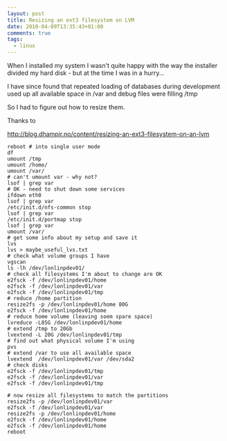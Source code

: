 ```yaml
---
layout: post
title: Resizing an ext3 filesystem on LVM
date: 2010-04-09T13:35:43+01:00
comments: true
tags:
  - linux
---
```


When I installed my system I wasn't quite happy with the way the installer divided my hard disk - but at the time I was in a hurry...

I have since found that repeated loading of databases during development used up all available space in /var and debug files were filling /tmp

So I had to figure out how to resize them.

<!--more-->

Thanks to

http://blog.dhampir.no/content/resizing-an-ext3-filesystem-on-an-lvm

```
reboot # into single user mode
df
umount /tmp
umount /home/
umount /var/
# can't umount var - why not?
lsof | grep var
# OK - need to shut down some services
ifdown eth0
lsof | grep var
/etc/init.d/nfs-common stop
lsof | grep var
/etc/init.d/portmap stop
lsof | grep var
umount /var/
# get some info about my setup and save it
lvs
lvs > maybe_useful_lvs.txt
# check what volume groups I have
vgscan
ls -lh /dev/lonlinpdev01/
# check all filesystems I'm about to change are OK
e2fsck -f /dev/lonlinpdev01/home
e2fsck -f /dev/lonlinpdev01/var
e2fsck -f /dev/lonlinpdev01/tmp
# reduce /home partition
resize2fs -p /dev/lonlinpdev01/home 80G
e2fsck -f /dev/lonlinpdev01/home
# reduce home volume (leaving soem spare space)
lvreduce -L85G /dev/lonlinpdev01/home
# extend /tmp to 20Gb
lvextend -L 20G /dev/lonlinpdev01/tmp
# find out what physical volume I'm using
pvs
# extend /var to use all available space
lvextend  /dev/lonlinpdev01/var /dev/sda2
# check disks
e2fsck -f /dev/lonlinpdev01/tmp
e2fsck -f /dev/lonlinpdev01/var
e2fsck -f /dev/lonlinpdev01/tmp

# now resize all filesystems to match the partitions
resize2fs -p /dev/lonlinpdev01/var
e2fsck -f /dev/lonlinpdev01/var
resize2fs -p /dev/lonlinpdev01/home
e2fsck -f /dev/lonlinpdev01/home
e2fsck -f /dev/lonlinpdev01/home
reboot
```
